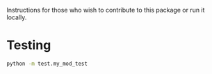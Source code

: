 

Instructions for those who wish to contribute to this package or run it locally.

# Testing

```sh
python -m test.my_mod_test
```
